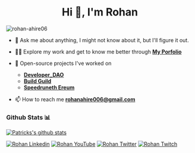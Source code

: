 <h1 align="center">Hi 👋, I'm Rohan</h1>

<p align="left"> <img src="https://komarev.com/ghpvc/?username=rohan-ahire06&label=Profile%20views&color=0e75b6&style=flat" alt="rohan-ahire06" /> </p>

- 💬 Ask me about anything, I might not know about it, but I'll figure it out.

- 👨‍💻 Explore my work and get to know me better through **[My Porfolio](https://rohan06.vercel.app/)**

- 🌱 Open-source projects I've worked on
    - **[Developer_DAO](https://x.com/developer_dao)**
    - **[Build Guild](https://x.com/buidlguidl)**
    - **[Speedruneth Ereum](https://speedrunethereum.com/builders/0x4a9A95B6fe3b9416f0c78A8735Aa075c75AF46a4)**

- 📫 How to reach me **rohanahire006@gmail.com**


<h3 align="left">Github Stats 📊</h3>

[![Patricks's github stats](https://github-readme-stats.vercel.app/api?username=rohann06)](https://github.com/anuraghazra/github-readme-stats)


<p align="left">
  
[![Rohan Linkedin](https://img.shields.io/badge/LinkedIn-0077B5?style=for-the-badge&logo=linkedin&logoColor=white)](https://www.linkedin.com/in/rohann06/)
[![Rohan YouTube](https://img.shields.io/badge/YouTube-FF0000?style=for-the-badge&logo=youtube&logoColor=white)](https://www.youtube.com/@rohannaahiree5)
[![Rohan Twitter](https://img.shields.io/badge/Twitter-1DA1F2?style=for-the-badge&logo=twitter&logoColor=white)](https://twitter.com/rohann006_)
[![Rohan Twitch](https://img.shields.io/badge/Twitch-9146FF?style=for-the-badge&logo=twitch&logoColor=white)](https://www.twitch.tv/rohann06_)

